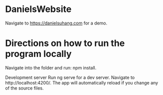 # DanielsWebsite

Navigate to https://danielsuhang.com for a demo.

# Directions on how to run the program locally

Navigate into the folder and run: npm install.

Development server
Run ng serve for a dev server. Navigate to http://localhost:4200/. The app will automatically reload if you change any of the source files.
